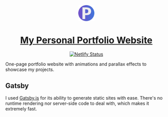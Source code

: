 <p align="center">
  <a href="https://pravinthan.com">
    <img src="./static/icon-512x512.png" alt="My website" width="10%" height="10%" />
  </a>
</p>

<h1 align="center">
  <a href="https://pravinthan.com">My Personal Portfolio Website</a>
</h1>

<p align="center">
  <a href="https://app.netlify.com/sites/pravinthan/deploys">
    <img src="https://api.netlify.com/api/v1/badges/4cde7137-dd33-4da7-9d08-f13ffe17346b/deploy-status" alt="Netlify Status" />
  </a>
</p>

One-page portfolio website with animations and parallax effects to showcase my projects. 

## Gatsby
I used [Gatsby.js](https://www.gatsbyjs.org/) for its ability to generate static sites with ease. There's no runtime rendering nor server-side code to deal with, which makes it extremely fast.
